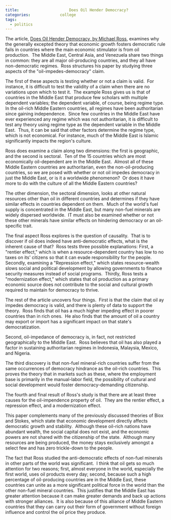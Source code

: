 ```yaml
---
title:						Does Oil Hender Democracy?
categories:				college
tags:
  - politics
---
```


The article, [Does Oil Hender Democracy, by Michael Ross](https://scholar.harvard.edu/files/levitsky/files/ross_world_politics.pdf), examines why the generally excepted theory that economic growth fosters democratic rule fails in countries where the main economic stimulator is from oil production.  The Middle East, Central Asia, and Venezuela share two things in common: they are all major oil-producing countries, and they all have non-democratic regimes.  Ross structures his paper by studying three aspects of the "oil-impedes-democracy" claim.

The first of these aspects is testing whether or not a claim is valid.  For instance, it is difficult to test the validity of a claim when there are no variations upon which to test it.  The example Ross gives us is that of countries in the Middle East that produce few scholars with multiple dependent variables; the dependent variable, of course, being regime type.  In the oil-rich Middle Eastern countries, all regimes have been authoritarian since gaining independence.  Since few countries in the Middle East have ever experienced any regime which was not authoritarian, it is difficult to test any theory using regime type as the dependent variable in the Middle East.  Thus, it can be said that other factors determine the regime type, which is not economical. For instance, much of the Middle East is Islamic significantly impacts the region's culture.

Ross does examine a claim along two dimensions: the first is geographic, and the second is sectoral.  Ten of the 15 countries which are most economically oil-dependent are in the Middle East.  Almost all of these Middle Eastern countries are authoritarian, even the non-oil-producing countries, so we are posed with whether or not oil impedes democracy in just the Middle East, or is it a worldwide phenomenon?  Or does it have more to do with the culture of all the Middle Eastern countries?

The other dimension, the sectoral dimension, looks at other natural resources other than oil in different countries and determines if they have similar effects in countries dependent on them.  Much of the world's fuel supply is concentrated in the Middle East, but many non-fuel minerals are widely dispersed worldwide.  IT must also be examined whether or not these other minerals have similar effects on hindering democracy or an oil-specific trait.

The final aspect Ross explores is the question of causality.  That is to discover if oil does indeed have anti-democratic effects, what is the inherent cause of that?  Ross tests three possible explanations: First, a "rentier effect," which is when a resource-dependent country has low to no taxes on its' citizens so that it can evade responsibility for the people.  Secondly, examining a "Repression effect," which states resource-wealth slows social and political development by allowing governments to finance security measures instead of social programs.  Thirdly, Ross tests a "modernization effect," which states that oil production as a primary economic source does not contribute to the social and cultural growth required to maintain for democracy to thrive.

The rest of the article uncovers four things.  First is that the claim that oil ay impedes democracy is valid, and there is plenty of data to support the theory.  Ross finds that oil has a much higher impeding effect in poorer countries than in rich ones.  He also finds that the amount of oil a country may export or import has a significant impact on that state's democratization.

Second, oil-impedance of democracy is, in fact, not restricted geographically to the Middle East.  Ross believes that oil has also played a factor in sustaining authoritarian regimes in Indonesia, Malaysia, Mexico, and Nigeria.

The third discovery is that non-fuel mineral-rich countries suffer from the same occurrences of democracy hindrance as the oil-rich countries.  This proves the theory that in markets such as these, where the employment base is primarily in the manual-labor field, the possibility of cultural and social development would foster democracy-demanding citizenship.

The fourth and final result of Ross's study is that there are at least three causes for the oil-impendence property of oil.  They are the rentier effect, a repression effect, and a modernization effect.

This paper complements many of the previously discussed theories of Biox and Stokes, which state that economic development directly affects democratic growth and stability.  Although these oil-rich nations have abundant wealth, the social capital does not exist, and the economic powers are not shared with the citizenship of the state.  Although many resources are being produced, the money stays exclusively amongst a select few and has zero trickle-down to the people.

The fact that Ross studied the anti-democratic effects of non-fuel minerals in other parts of the world was significant.  I think that oil gets so much attention for two reasons; first, almost everyone in the world, especially the first world, uses oil products every day; second, because such a high percentage of oil-producing countries are in the Middle East, these countries can unite as a more significant political force in the world than the other non-fuel mineral countries.  This justifies that the Middle East has greater attention because it can make greater demands and back up actions with stronger alliances.  It is also because of this alliance of Middle Eastern countries that they can carry out their form of government without foreign influence and control the oil price they produce.

